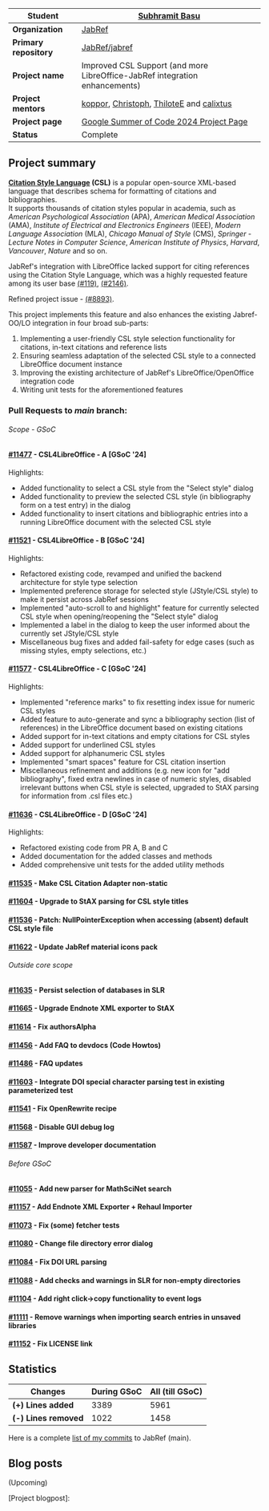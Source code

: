 | __Student__            | [Subhramit Basu](https://github.com/subhramit)                                                                 |
|------------------------|----------------------------------------------------------------------------------------------------------------|
| __Organization__       | [JabRef]                                                                                                       |
| __Primary repository__ | [JabRef/jabref]                                                                                                |
| __Project name__       | Improved CSL Support (and more LibreOffice-JabRef integration enhancements)                                    |
| __Project mentors__    | [koppor](https://github.com/koppor), [Christoph](https://github.com/Siedlerchr), [ThiloteE](https://github.com/ThiloteE) and [calixtus](https://github.com/calixtus)                                                                                                   |
| __Project page__       | [Google Summer of Code 2024 Project Page](https://summerofcode.withgoogle.com/programs/2024/projects/MfPL66UW) |
| __Status__             | Complete                                                                                                       |

## Project summary

**[Citation Style Language](https://citationstyles.org/) (CSL)** is a popular open-source XML-based language that describes schema for formatting of citations and bibliographies.  
It supports thousands of citation styles popular in academia, such as _American Psychological Association_ (APA), _American Medical Association_ (AMA), _Institute of Electrical and Electronics Engineers_ (IEEE), _Modern Language Association_ (MLA), _Chicago Manual of Style_ (CMS), _Springer - Lecture Notes in Computer Science_, _American Institute of Physics_, _Harvard_, _Vancouver_, _Nature_ and so on.  
  
JabRef's integration with LibreOffice lacked support for citing references using the Citation Style Language, which was a highly requested feature among its user base [(#119)](https://github.com/JabRef/jabref/issues/119), [(#2146)](https://github.com/JabRef/jabref/issues/2146). 

Refined project issue - [(#8893)](https://github.com/JabRef/jabref/issues/8893).

This project implements this feature and also enhances the existing Jabref-OO/LO integration in four broad sub-parts: 
1. Implementing a user-friendly CSL style selection functionality for citations, in-text citations and reference lists
2. Ensuring seamless adaptation of the selected CSL style to a connected LibreOffice document instance
3. Improving the existing architecture of JabRef's LibreOffice/OpenOffice integration code
4. Writing unit tests for the aforementioned features


### Pull Requests to *main* branch:

###### Scope - GSoC

####  [#11477](https://github.com/JabRef/jabref/pull/11477) - CSL4LibreOffice - A [GSoC '24]

Highlights:

- Added functionality to select a CSL style from the "Select style" dialog
- Added functionality to preview the selected CSL style (in bibliography form on a test entry) in the dialog
- Added functionality to insert citations and bibliographic entries into a running LibreOffice document with the selected CSL style

#### [#11521](https://github.com/JabRef/jabref/pull/11521) - CSL4LibreOffice - B [GSoC '24]

Highlights:

- Refactored existing code, revamped and unified the backend architecture for style type selection 
- Implemented preference storage for selected style (JStyle/CSL style) to make it persist across JabRef sessions
- Implemented "auto-scroll to and highlight" feature for currently selected CSL style when opening/reopening the "Select style" dialog
- Implemented a label in the dialog to keep the user informed about the currently set JStyle/CSL style
- Miscellaneous bug fixes and added fail-safety for edge cases (such as missing styles, empty selections, etc.)

#### [#11577](https://github.com/JabRef/jabref/pull/11577) - CSL4LibreOffice - C [GSoC '24]

Highlights:

- Implemented "reference marks" to fix resetting index issue for numeric CSL styles
- Added feature to auto-generate and sync a bibliography section (list of references) in the LibreOffice document based on existing citations
- Added support for in-text citations and empty citations for CSL styles
- Added support for underlined CSL styles
- Added support for alphanumeric CSL styles
- Implemented "smart spaces" feature for CSL citation insertion
- Miscellaneous refinement and additions (e.g. new icon for "add bibliography", fixed extra newlines in case of numeric styles, disabled irrelevant buttons when CSL style is selected, upgraded to StAX parsing for information from .csl files etc.)

#### [#11636](https://github.com/JabRef/jabref/pull/11636) - CSL4LibreOffice - D [GSoC '24]

Highlights:

- Refactored existing code from PR A, B and C
- Added documentation for the added classes and methods
- Added comprehensive unit tests for the added utility methods

#### [#11535](https://github.com/JabRef/jabref/pull/11535) - Make CSL Citation Adapter non-static
#### [#11604](https://github.com/JabRef/jabref/pull/11604) - Upgrade to StAX parsing for CSL style titles
#### [#11536](https://github.com/JabRef/jabref/pull/11536) - Patch: NullPointerException when accessing (absent) default CSL style file
#### [#11622](https://github.com/JabRef/jabref/pull/11622) - Update JabRef material icons pack

###### Outside core scope

#### [#11635](https://github.com/JabRef/jabref/pull/11635) - Persist selection of databases in SLR
#### [#11665](https://github.com/JabRef/jabref/pull/11665) - Upgrade Endnote XML exporter to StAX
#### [#11614](https://github.com/JabRef/jabref/pull/11614) - Fix authorsAlpha
#### [#11456](https://github.com/JabRef/jabref/pull/11456) - Add FAQ to devdocs (Code Howtos)
#### [#11486](https://github.com/JabRef/jabref/pull/11486) - FAQ updates
#### [#11603](https://github.com/JabRef/jabref/pull/11603) - Integrate DOI special character parsing test in existing parameterized test
#### [#11541](https://github.com/JabRef/jabref/pull/11541) - Fix OpenRewrite recipe
#### [#11568](https://github.com/JabRef/jabref/pull/11568) - Disable GUI debug log
#### [#11587](https://github.com/JabRef/jabref/pull/11587) - Improve developer documentation

###### Before GSoC

#### [#11055](https://github.com/JabRef/jabref/pull/11055) - Add new parser for MathSciNet search
#### [#11157](https://github.com/JabRef/jabref/pull/11157) - Add Endnote XML Exporter + Rehaul Importer
#### [#11073](https://github.com/JabRef/jabref/pull/11073) - Fix (some) fetcher tests
#### [#11080](https://github.com/JabRef/jabref/pull/11080) - Change file directory error dialog
#### [#11084](https://github.com/JabRef/jabref/pull/11084) - Fix DOI URL parsing
#### [#11088](https://github.com/JabRef/jabref/pull/11088) - Add checks and warnings in SLR for non-empty directories
#### [#11104](https://github.com/JabRef/jabref/pull/11104) - Add right click->copy functionality to event logs
#### [#11111](https://github.com/JabRef/jabref/pull/11111) - Remove warnings when importing search entries in unsaved libraries
#### [#11152](https://github.com/JabRef/jabref/pull/11152) - Fix LICENSE link


## Statistics

|        Changes        | **During GSoC** | **All (till GSoC)** |
|-----------------------|-----------------|---------------------|
| **(+) Lines added**   |      3389       |        5961         |
| **(-) Lines removed** |      1022       |        1458         |  
  
Here is a complete [list of my commits](https://github.com/JabRef/jabref/commits?author=subhramit) to JabRef (main).

## Blog posts
(Upcoming)

[JabRef]: http://www.jabref.org
[JabRef/jabref]: http://github.com/JabRef/jabref

[Project blogpost]: 
